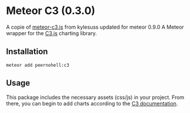 # Meteor C3 (0.3.0)

A copie of [meteor-c3.js](TackMobile/meteor-c3.js) from kylesuss updated for meteor 0.9.0
A Meteor wrapper for the [C3.js](http://c3js.org/) charting library.

## Installation

`meteor add peernohell:c3`

## Usage

This package includes the necessary assets (css/js) in your project. From there, you can begin to add charts according to the [C3 documentation](http://c3js.org/).
